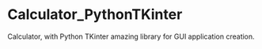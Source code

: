 # Calculator_PythonTKinter
Calculator, with Python TKinter amazing library for GUI application creation.
